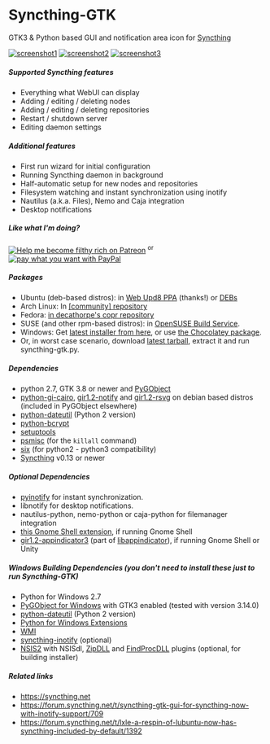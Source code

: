 Syncthing-GTK
=============

GTK3 &amp; Python based GUI and notification area icon for [Syncthing](https://github.com/syncthing/syncthing)

[![screenshot1](http://i.imgur.com/N36wmBM.png)](http://i.imgur.com/eX250tQ.png) [![screenshot2](http://i.imgur.com/43mmnC7.png)](http://i.imgur.com/RTRgRdC.png) [![screenshot3](http://i.imgur.com/KDBYekd.png)](http://i.imgur.com/OZ4xEeH.jpg)

##### Supported Syncthing features
- Everything what WebUI can display
- Adding / editing / deleting nodes
- Adding / editing / deleting repositories
- Restart / shutdown server
- Editing daemon settings

##### Additional features
- First run wizard for initial configuration
- Running Syncthing daemon in background
- Half-automatic setup for new nodes and repositories
- Filesystem watching and instant synchronization using inotify
- Nautilus (a.k.a. Files), Nemo and Caja integration
- Desktop notifications

##### Like what I'm doing?
[![Help me become filthy rich on Patreon](https://img.shields.io/badge/Help_me_become_filthy_rich_on-Patreon-Orange.svg)](https://www.patreon.com/kozec) <sup>or</sup> [![pay what you want with PayPal](https://img.shields.io/badge/pay_what_you_want_with-Paypal-yellow.svg)](https://www.paypal.com/cgi-bin/webscr?cmd=_donations&business=77DQD3L9K8RPU&lc=SK&item_name=kozec&item_number=scc&currency_code=EUR&bn=PP%2dDonationsBF%3abtn_donate_LG%2egif%3aNonHosted)

##### Packages
- Ubuntu (deb-based distros): in [Web Upd8 PPA](https://launchpad.net/~nilarimogard/+archive/ubuntu/webupd8/) (thanks!) or [DEBs](http://ppa.launchpad.net/nilarimogard/webupd8/ubuntu/pool/main/s/syncthing-gtk/)
- Arch Linux: In [[community] repository](https://www.archlinux.org/packages/community/any/syncthing-gtk/)
- Fedora: [in decathorpe's copr repository](https://copr.fedoraproject.org/coprs/decathorpe/syncthing/)
- SUSE (and other rpm-based distros): in [OpenSUSE Build Service](http://software.opensuse.org/download.html?project=home%3Akozec&package=syncthing-gtk).
- Windows: Get [latest installer from here](https://github.com/kozec/syncthing-gui/releases/latest), or use [the Chocolatey package](https://chocolatey.org/packages/syncthing-gtk).
- Or, in worst case scenario, download [latest tarball](https://github.com/kozec/syncthing-gui/releases/latest), extract it and run syncthing-gtk.py.

##### Dependencies
- python 2.7, GTK 3.8 or newer and [PyGObject](https://live.gnome.org/PyGObject)
- [python-gi-cairo](https://packages.debian.org/sid/python-gi-cairo),
[gir1.2-notify](https://packages.debian.org/sid/gir1.2-notify-0.7) and [gir1.2-rsvg](https://packages.debian.org/sid/gir1.2-rsvg-2.0) on debian based distros (included in PyGObject elsewhere)
- [python-dateutil](http://labix.org/python-dateutil) (Python 2 version)
- [python-bcrypt](https://pypi.python.org/pypi/bcrypt/2.0.0)
- [setuptools](https://pypi.python.org/pypi/setuptools)
- [psmisc](http://psmisc.sourceforge.net) (for the `killall` command)
- [six](https://pythonhosted.org/six/) (for python2 - python3 compatibility)
- [Syncthing](https://github.com/syncthing/syncthing) v0.13 or newer

##### Optional Dependencies
- [pyinotify](https://github.com/seb-m/pyinotify/wiki) for instant synchronization.
- libnotify for desktop notifications.
- nautilus-python, nemo-python or caja-python for filemanager integration
- [this Gnome Shell extension](https://extensions.gnome.org/extension/615/appindicator-support/), if running Gnome Shell
- [gir1.2-appindicator3](https://packages.debian.org/sid/gir1.2-appindicator3-0.1) (part of [libappindicator](https://launchpad.net/libappindicator)), if running Gnome Shell or Unity

##### Windows Building Dependencies _(you don't need to install these just to **run** Syncthing-GTK)_
- Python for Windows 2.7
- [PyGObject for Windows](http://sourceforge.net/projects/pygobjectwin32/) with GTK3 enabled (tested with version 3.14.0)
- [python-dateutil](http://labix.org/python-dateutil) (Python 2 version)
- [Python for Windows Extensions](http://sourceforge.net/projects/pywin32/)
- [WMI](http://timgolden.me.uk/python/wmi/index.html)
- [syncthing-inotify](https://github.com/syncthing/syncthing-inotify) (optional)
- [NSIS2](http://nsis.sourceforge.net/NSIS_2) with NSISdl, [ZipDLL](http://nsis.sourceforge.net/ZipDLL_plug-in) and [FindProcDLL](http://forums.winamp.com/showpost.php?p=2777729&postcount=8) plugins (optional, for building installer)

##### Related links
- https://syncthing.net
- https://forum.syncthing.net/t/syncthing-gtk-gui-for-syncthing-now-with-inotify-support/709
- https://forum.syncthing.net/t/lxle-a-respin-of-lubuntu-now-has-syncthing-included-by-default/1392
